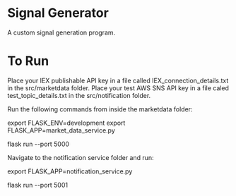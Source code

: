 # Signal Generator
A custom signal generation program.
# To Run
Place your IEX publishable API key in a file called IEX\_connection\_details.txt in the src/marketdata folder.
Place your test AWS SNS API key in a file caled test\_topic\_details.txt in the src/notification folder.

Run the following commands from inside the marketdata folder:

export FLASK\_ENV=development
export FLASK\_APP=market\_data\_service.py

flask run --port 5000

Navigate to the notification service folder and run:

export FLASK\_APP=notification\_service.py

flask run --port 5001
